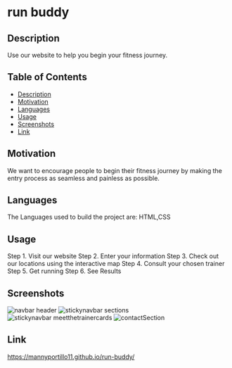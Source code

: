 # run buddy
  
  ## Description
  Use our website to help you begin your fitness journey.

  ## Table of Contents
  * [Description](#Description)
  * [Motivation](#Motivation) 
  * [Languages](#Languages)
  * [Usage](#Usage)
  * [Screenshots](#Screenshots)
  * [Link](#Link)

  ## Motivation
  We want to encourage people to begin their fitness journey by making the entry process as seamless and painless as possible.

  ## Languages
  The Languages used to build the project are:
  HTML,CSS

  ## Usage
  Step 1. Visit our website Step 2. Enter your information Step 3. Check out our locations using the interactive map Step 4. Consult your chosen trainer Step 5. Get running Step 6. See Results

  ## Screenshots
  ![navbar header](https://user-images.githubusercontent.com/83254086/126878571-4d06d947-ea28-40f9-b69d-645a165e92e8.JPG) ![stickynavbar sections](https://user-images.githubusercontent.com/83254086/126878578-f170c0fe-581e-453c-92bb-0ee15162566b.JPG) ![stickynavbar meetthetrainercards](https://user-images.githubusercontent.com/83254086/126878579-0e02802a-b237-4c21-9d06-72370a64c7e0.JPG) ![contactSection](https://user-images.githubusercontent.com/83254086/126878582-1cbff901-7352-4803-8421-f5e74501f782.JPG)

  ## Link
  https://mannyportillo11.github.io/run-buddy/